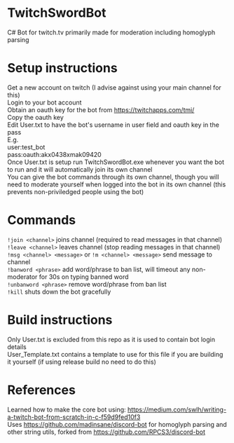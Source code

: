 # TwitchSwordBot
C# Bot for twitch.tv primarily made for moderation including homoglyph parsing

# Setup instructions
Get a new account on twitch (I advise against using your main channel for this)  
Login to your bot account  
Obtain an oauth key for the bot from https://twitchapps.com/tmi/  
Copy the oauth key  
Edit User.txt to have the bot's username in user field and oauth key in the pass  
E.g.  
  user:test_bot  
  pass:oauth:akx0438xmak09420  
Once User.txt is setup run TwitchSwordBot.exe whenever you want the bot to run and it will automatically join its own channel  
You can give the bot commands through its own channel, though you will need to moderate yourself when logged into the bot in its own channel (this prevents non-priviledged people using the bot)

# Commands
`!join <channel>` joins channel (required to read messages in that channel)  
`!leave <channel>` leaves channel (stop reading messages in that channel)  
`!msg <channel> <message>` or `!m <channel> <message>` send message to channel  
`!banword <phrase>` add word/phrase to ban list, will timeout any non-moderator for 30s on typing banned word  
`!unbanword <phrase>` remove word/phrase from ban list  
`!kill` shuts down the bot gracefully

# Build instructions
Only User.txt is excluded from this repo as it is used to contain bot login details  
User_Template.txt contains a template to use for this file if you are building it yourself (if using release build no need to do this)

# References
Learned how to make the core bot using: https://medium.com/swlh/writing-a-twitch-bot-from-scratch-in-c-f59d9fed10f3  
Uses https://github.com/madinsane/discord-bot for homoglyph parsing and other string utils, forked from https://github.com/RPCS3/discord-bot
